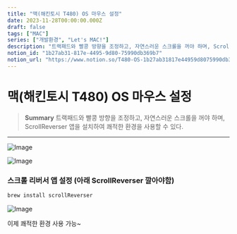 ```yaml
---
title: "맥(해킨토시 T480) OS 마우스 설정"
date: 2023-11-28T00:00:00.000Z
draft: false
tags: ["MAC"]
series: ["개발환경", "Let's MAC!"]
description: "트랙패드와 빨콩 방향을 조정하고, 자연스러운 스크롤을 꺼야 하며, ScrollReverser 앱을 설치하여 쾌적한 환경을 사용할 수 있다."
notion_id: "1b27ab31-817e-4495-9d80-75990db369b7"
notion_url: "https://www.notion.so/T480-OS-1b27ab31817e44959d8075990db369b7"
---
```


# 맥(해킨토시 T480) OS 마우스 설정

> **Summary**
> 트랙패드와 빨콩 방향을 조정하고, 자연스러운 스크롤을 꺼야 하며, ScrollReverser 앱을 설치하여 쾌적한 환경을 사용할 수 있다.

---


![Image](https://prod-files-secure.s3.us-west-2.amazonaws.com/09ccd4d5-876c-4bba-bbdf-cc77a0a11257/63fa7f7b-b997-4a55-be5f-bceb30ba77c9/Untitled.png?X-Amz-Algorithm=AWS4-HMAC-SHA256&X-Amz-Content-Sha256=UNSIGNED-PAYLOAD&X-Amz-Credential=ASIAZI2LB4665UJYUOED%2F20250724%2Fus-west-2%2Fs3%2Faws4_request&X-Amz-Date=20250724T081014Z&X-Amz-Expires=3600&X-Amz-Security-Token=IQoJb3JpZ2luX2VjEAAaCXVzLXdlc3QtMiJGMEQCIBlR%2FrbeJY4yiozeMrGYgCcyc0K7eLyyhtlcdo%2BKFjIUAiBdq2b2fGT4UhuLjEv4deF7jb79kEm5rgV2WbtQJDdTqCr%2FAwgpEAAaDDYzNzQyMzE4MzgwNSIME5VPL7dTnEkHr96JKtwDNWqh2TB2A%2B1DPtfS3s1%2F7pRbQcu2VwP5vedkrKYUPNq7ZKqDytnq43B6fagC7by%2BOkUCH091%2BK8tAzVLapoXo%2F0WvEgpvBxxE2azfs5ycum9Cwhzp9Zb1nJcsT5Q70wREE1lhGiMnnheNJhHKJbfW9esEkbS4HSxjr1uQYMXVOCGwMEinrChhyOvl%2FnmCh%2Fv49mN1lbD3896%2FjFBpJ2txE9FKcJSP9mhbdLQ45CAeMcjtC09VFbUWH1h%2F0YIG3Xe0%2F46Ob21WVBcLGwsGjwpytM5JOJhuKHEaFvGuW6lQ%2FCpDnow%2FuGvtcuoTqLcUdkMQUveF%2FeCAE2AzYW0z3IobtD2UpQETK%2BB8QyD5Tf0vrM%2FY8yxCeR2O9b0iAaOQ50jdT5SvTfddmRgFL0BSRYm%2FK46zNcEVRWeAlG%2FmAPb7Gt6XB7TCQZkrncd%2Fq8azVJ6nLvzqkXCpUNr4IF5td3aFY1afVXDKquUWeg0JIKfnFn5q2alJkVs6%2F2JEQHcSZAaDx9UyD5C5QhMtJCvJUcjl1Yg%2BU%2FeG8WMliwuTTPOCs3w9w%2F4rBKL17niG0z7okD%2FRPZV9fUw8wOyDGoZcKglL2rXkSaGqzYVHU4WaivCEb5G8wUPvUxkoUOfVTswzM%2BHxAY6pgHL7kthvDRy1LkxCljxQkPTuPJ4%2BnUI1zJJ67YIf8xF24Eb5g7NhXrDzwjMyjuyk6w9DpBcBbeZRuhaUDYkVX%2BhTi8OZCb2uZRK1lLuJ2FoDYwTweuXhM8gl4unRt30wJ96tbl4foG4sGcQKHp4hWhFfYh92lxhG8bvEhqZN6vJrLMaFtoGGgA95%2B6EqLkLBBuukp9l29j7sPyoFyxRsVn5pnLXKfFt&X-Amz-Signature=aed2d74ea37c2d83635ad7aad0e13ffb50c90d8ba43ef502f6f7d273b3795545&X-Amz-SignedHeaders=host&x-amz-checksum-mode=ENABLED&x-id=GetObject)

![Image](https://prod-files-secure.s3.us-west-2.amazonaws.com/09ccd4d5-876c-4bba-bbdf-cc77a0a11257/95d3e146-1725-4d50-b010-2aeabd9dc484/Untitled.png?X-Amz-Algorithm=AWS4-HMAC-SHA256&X-Amz-Content-Sha256=UNSIGNED-PAYLOAD&X-Amz-Credential=ASIAZI2LB4665UJYUOED%2F20250724%2Fus-west-2%2Fs3%2Faws4_request&X-Amz-Date=20250724T081014Z&X-Amz-Expires=3600&X-Amz-Security-Token=IQoJb3JpZ2luX2VjEAAaCXVzLXdlc3QtMiJGMEQCIBlR%2FrbeJY4yiozeMrGYgCcyc0K7eLyyhtlcdo%2BKFjIUAiBdq2b2fGT4UhuLjEv4deF7jb79kEm5rgV2WbtQJDdTqCr%2FAwgpEAAaDDYzNzQyMzE4MzgwNSIME5VPL7dTnEkHr96JKtwDNWqh2TB2A%2B1DPtfS3s1%2F7pRbQcu2VwP5vedkrKYUPNq7ZKqDytnq43B6fagC7by%2BOkUCH091%2BK8tAzVLapoXo%2F0WvEgpvBxxE2azfs5ycum9Cwhzp9Zb1nJcsT5Q70wREE1lhGiMnnheNJhHKJbfW9esEkbS4HSxjr1uQYMXVOCGwMEinrChhyOvl%2FnmCh%2Fv49mN1lbD3896%2FjFBpJ2txE9FKcJSP9mhbdLQ45CAeMcjtC09VFbUWH1h%2F0YIG3Xe0%2F46Ob21WVBcLGwsGjwpytM5JOJhuKHEaFvGuW6lQ%2FCpDnow%2FuGvtcuoTqLcUdkMQUveF%2FeCAE2AzYW0z3IobtD2UpQETK%2BB8QyD5Tf0vrM%2FY8yxCeR2O9b0iAaOQ50jdT5SvTfddmRgFL0BSRYm%2FK46zNcEVRWeAlG%2FmAPb7Gt6XB7TCQZkrncd%2Fq8azVJ6nLvzqkXCpUNr4IF5td3aFY1afVXDKquUWeg0JIKfnFn5q2alJkVs6%2F2JEQHcSZAaDx9UyD5C5QhMtJCvJUcjl1Yg%2BU%2FeG8WMliwuTTPOCs3w9w%2F4rBKL17niG0z7okD%2FRPZV9fUw8wOyDGoZcKglL2rXkSaGqzYVHU4WaivCEb5G8wUPvUxkoUOfVTswzM%2BHxAY6pgHL7kthvDRy1LkxCljxQkPTuPJ4%2BnUI1zJJ67YIf8xF24Eb5g7NhXrDzwjMyjuyk6w9DpBcBbeZRuhaUDYkVX%2BhTi8OZCb2uZRK1lLuJ2FoDYwTweuXhM8gl4unRt30wJ96tbl4foG4sGcQKHp4hWhFfYh92lxhG8bvEhqZN6vJrLMaFtoGGgA95%2B6EqLkLBBuukp9l29j7sPyoFyxRsVn5pnLXKfFt&X-Amz-Signature=fc4860e86e75797f0dc4b929aad9cf1b29973ea8a4e33a4a48b17da55bcb5ce9&X-Amz-SignedHeaders=host&x-amz-checksum-mode=ENABLED&x-id=GetObject)

### 스크롤 리버서 앱 설정 (아래 ScrollReverser 깔아야함)

```bash
brew install scrollReverser
```

![Image](https://prod-files-secure.s3.us-west-2.amazonaws.com/09ccd4d5-876c-4bba-bbdf-cc77a0a11257/5549ad15-f560-4f9e-a688-34ba249930c5/Untitled.png?X-Amz-Algorithm=AWS4-HMAC-SHA256&X-Amz-Content-Sha256=UNSIGNED-PAYLOAD&X-Amz-Credential=ASIAZI2LB4665UJYUOED%2F20250724%2Fus-west-2%2Fs3%2Faws4_request&X-Amz-Date=20250724T081014Z&X-Amz-Expires=3600&X-Amz-Security-Token=IQoJb3JpZ2luX2VjEAAaCXVzLXdlc3QtMiJGMEQCIBlR%2FrbeJY4yiozeMrGYgCcyc0K7eLyyhtlcdo%2BKFjIUAiBdq2b2fGT4UhuLjEv4deF7jb79kEm5rgV2WbtQJDdTqCr%2FAwgpEAAaDDYzNzQyMzE4MzgwNSIME5VPL7dTnEkHr96JKtwDNWqh2TB2A%2B1DPtfS3s1%2F7pRbQcu2VwP5vedkrKYUPNq7ZKqDytnq43B6fagC7by%2BOkUCH091%2BK8tAzVLapoXo%2F0WvEgpvBxxE2azfs5ycum9Cwhzp9Zb1nJcsT5Q70wREE1lhGiMnnheNJhHKJbfW9esEkbS4HSxjr1uQYMXVOCGwMEinrChhyOvl%2FnmCh%2Fv49mN1lbD3896%2FjFBpJ2txE9FKcJSP9mhbdLQ45CAeMcjtC09VFbUWH1h%2F0YIG3Xe0%2F46Ob21WVBcLGwsGjwpytM5JOJhuKHEaFvGuW6lQ%2FCpDnow%2FuGvtcuoTqLcUdkMQUveF%2FeCAE2AzYW0z3IobtD2UpQETK%2BB8QyD5Tf0vrM%2FY8yxCeR2O9b0iAaOQ50jdT5SvTfddmRgFL0BSRYm%2FK46zNcEVRWeAlG%2FmAPb7Gt6XB7TCQZkrncd%2Fq8azVJ6nLvzqkXCpUNr4IF5td3aFY1afVXDKquUWeg0JIKfnFn5q2alJkVs6%2F2JEQHcSZAaDx9UyD5C5QhMtJCvJUcjl1Yg%2BU%2FeG8WMliwuTTPOCs3w9w%2F4rBKL17niG0z7okD%2FRPZV9fUw8wOyDGoZcKglL2rXkSaGqzYVHU4WaivCEb5G8wUPvUxkoUOfVTswzM%2BHxAY6pgHL7kthvDRy1LkxCljxQkPTuPJ4%2BnUI1zJJ67YIf8xF24Eb5g7NhXrDzwjMyjuyk6w9DpBcBbeZRuhaUDYkVX%2BhTi8OZCb2uZRK1lLuJ2FoDYwTweuXhM8gl4unRt30wJ96tbl4foG4sGcQKHp4hWhFfYh92lxhG8bvEhqZN6vJrLMaFtoGGgA95%2B6EqLkLBBuukp9l29j7sPyoFyxRsVn5pnLXKfFt&X-Amz-Signature=29bd8d07ae99a3c4f25ae932654552cdbc0205312feb6657478bf2cb1ca9c6ba&X-Amz-SignedHeaders=host&x-amz-checksum-mode=ENABLED&x-id=GetObject)


이제 쾌적한 환경 사용 가능~

